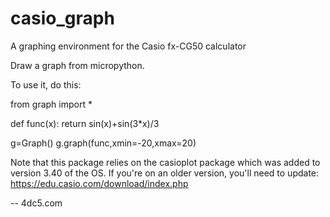 # casio_graph
A graphing environment for the Casio fx-CG50 calculator

Draw a graph from micropython.

To use it, do this:

from graph import *

def func(x):
  return sin(x)+sin(3*x)/3

g=Graph()
g.graph(func,xmin=-20,xmax=20)

Note that this package relies on the casioplot package which was added to version 3.40 of the OS. If you're on an older version, you'll need to update: https://edu.casio.com/download/index.php

-- 4dc5.com
